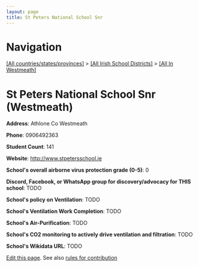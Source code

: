 ```yaml
---
layout: page
title: St Peters National School Snr
---
```

# Navigation

[[All countries/states/provinces]](../../..) > [[All Irish School Districts]](../..) > [[All In Westmeath]](..)

# St Peters National School Snr (Westmeath)

**Address**: Athlone Co Westmeath

**Phone**: 0906492363

**Student Count**: 141

**Website**: <http://www.stpetersschool.ie>

**School's overall airborne virus protection grade (0-5)**: 0

**Discord, Facebook, or WhatsApp group for discovery/advocacy for THIS school**: TODO

**School's policy on Ventilation**: TODO

**School's Ventilation Work Completion**: TODO

**School's Air-Purification**: TODO

**School's CO2 monitoring to actively drive ventilation and filtration**: TODO

**School's Wikidata URL**: TODO


[Edit this page](https://github.com/ventilate-schools/Ireland/edit/main/./Westmeath/St_Peters_National_School_Snr.md). See also [rules for contribution](../../../contribution-rules/)